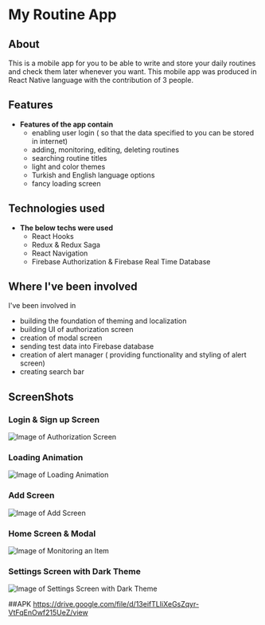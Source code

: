 # My Routine App

## About
This is a mobile app for you to be able to write and store your daily routines and check them later whenever you want.
This mobile app was produced in React Native language with the contribution of 3 people. 

## Features
* **Features of the app contain**
  * enabling user login ( so that the data specified to you can be stored in internet)
  * adding, monitoring, editing, deleting routines
  * searching routine titles
  * light and color themes
  * Turkish and English language options
  * fancy loading screen
  
## Technologies used
* **The below techs were used**
  * React Hooks
  * Redux & Redux Saga 
  * React Navigation
  * Firebase Authorization & Firebase Real Time Database
  
## Where I've been involved
  I've been involved in
  * building the foundation of theming and localization
  * building UI of authorization screen
  * creation of modal screen
  * sending test data into Firebase database
  * creation of alert manager ( providing functionality and styling of alert screen)
  * creating search bar 
  
 ## ScreenShots
 ### Login & Sign up Screen
  ![Image of Authorization Screen](https://images2.imgbox.com/98/a6/g08LzwwI_o.png)
 
 ### Loading Animation
  ![Image of Loading Animation](https://images2.imgbox.com/28/98/aUwnaM2l_o.png)
  
 ### Add Screen
 ![Image of Add Screen](https://images2.imgbox.com/21/fc/pc8PxDpG_o.png)
 
 ### Home Screen & Modal
 ![Image of Monitoring an Item](https://images2.imgbox.com/bb/00/8TPnmf6H_o.png)
 
 ### Settings Screen with Dark Theme
 ![Image of Settings Screen with Dark Theme](https://images2.imgbox.com/f8/da/RImI12Ye_o.png)
 
 ##APK
 https://drive.google.com/file/d/13eifTLIiXeGsZqyr-VtFqEnOwf215UeZ/view
 

